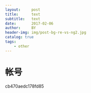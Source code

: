 ```yaml
---
layout:     post
title:      text
subtitle:   text
date:       2017-02-06
author:     BY
header-img: img/post-bg-re-vs-ng2.jpg
catalog: true
tags:
    - other
---
```




# 帐号
cb470aedc178fd85
